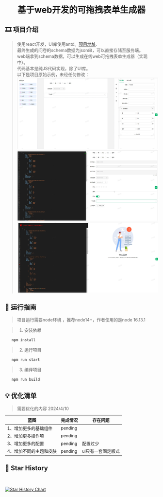 # <p align="center">基于web开发的可拖拽表单生成器</p>

[//]: # (https://github.com/ikatyang/emoji-cheat-sheet 表情仓库)



## 🎞️ 项目介绍

> 使用react开发，UI库使用antd。[项目地址](https://github.com/liumengniu/form-builder). \
> 最终生成的问卷的schema数据为json串，可以直接存储至服务端。 \
> web端拿到schema数据，可以生成在线web可拖拽表单生成器（实现中）。 \
> 代码基本是纯JS代码实现，除了UI库。 \
> 以下是项目原始示例，未经任何修改：
> ![image](./demo/demo3.png)
> ![image](./demo/demo1.png)
> ![image](./demo/demo2.png)


## 🎨 运行指南

> 项目运行需要node环境 ，推荐node14+，作者使用的是node 16.13.1

> 1. 安装依赖

```bash
   npm install
```

> 2. 运行项目

```bash
   npm run start
```

> 3. 编译项目

```bash
   npm run build
```

## 💡 优化清单
> 需要优化的内容 2024/4/10
>
| 蓝图                       | 完成情况       | 存在问题        |
|--------------------------|------------|-------------|
| 1、增加更多的基础组件        | pending    |  |
| 2、增加更多操作项           | pending   |             |
| 3、增加更多的配置           | pending | 配置过少 |
| 4、增加不同的主题和皮肤      | pending | ui只有一套固定版式 |

## 🌟 Star History
<br>

[![Star History Chart](https://api.star-history.com/svg?repos=liumengniu/form-builder&type=Timeline)](https://star-history.com/#liumengniu/form-builder&Timeline)



